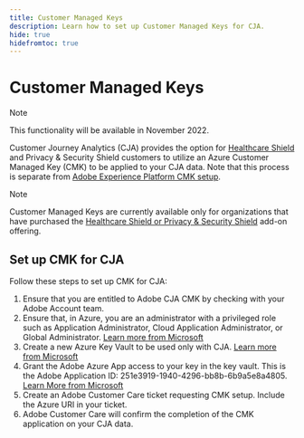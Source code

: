 ```yaml
---
title: Customer Managed Keys
description: Learn how to set up Customer Managed Keys for CJA.
hide: true
hidefromtoc: true
---
```

# Customer Managed Keys

>[!NOTE]
>
>This functionality will be available in November 2022.

Customer Journey Analytics (CJA) provides the option for [Healthcare Shield](https://www.adobe.com/trust/compliance/hipaa-ready.html) and Privacy & Security Shield customers to utilize an Azure Customer Managed Key (CMK) to be applied to your CJA data.  Note that this process is separate from [Adobe Experience Platform CMK setup](https://experienceleague.adobe.com/docs/experience-platform/landing/governance-privacy-security/customer-managed-keys.html).  

>[!NOTE]
>
>Customer Managed Keys are currently available only for organizations that have purchased the [Healthcare Shield or Privacy & Security Shield](https://experienceleague.adobe.com/docs/blueprints-learn/architecture/vertical-blueprints/healthcare-vertical.html%3Flang%3Den) add-on offering.

## Set up CMK for CJA

Follow these steps to set up CMK for CJA:

1. Ensure that you are entitled to Adobe CJA CMK by checking with your Adobe Account team.
1. Ensure that, in Azure, you are an administrator with a privileged role such as Application Administrator, Cloud Application Administrator, or Global Administrator. [Learn more from Microsoft](https://learn.microsoft.com/en-us/azure/active-directory/roles/permissions-reference)
1. Create a new Azure Key Vault to be used only with CJA. [Learn more from Microsoft](https://learn.microsoft.com/en-us/azure/key-vault/general/)
1. Grant the Adobe Azure App access to your key in the key vault. This is the Adobe Application ID: 251e3919-1940-4296-bb8b-6b9a5e8a4805. [Learn More from Microsoft](https://learn.microsoft.com/en-us/azure/storage/common/customer-managed-keys-configure-cross-tenant-existing-account?toc=%2Fazure%2Fstorage%2Fblobs%2Ftoc.json&tabs=powershell-preview%2Cazure-portal#the-customer-grants-the-service-providers-app-access-to-the-key-in-the-key-vault)
1. Create an Adobe Customer Care ticket requesting CMK setup. Include the Azure URI in your ticket.
1. Adobe Customer Care will confirm the completion of the CMK application on your CJA data.
